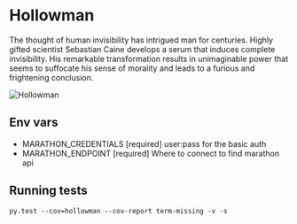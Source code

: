 # Hollowman

The thought of human invisibility has intrigued man for centuries. Highly gifted scientist Sebastian Caine develops a serum that induces complete invisibility. His remarkable transformation results in unimaginable power that seems to suffocate his sense of morality and leads to a furious and frightening conclusion.

![Hollowman](https://bytebucket.org/sievetech/hollowman/raw/f6fa51242599cf5c659371e725c440da61b02453/hollowman.jpg?token=4d80dc08d24e9ddb42ef8ef0eea371d5d699f3f8)

## Env vars
* MARATHON_CREDENTIALS [required] user:pass for the basic auth
* MARATHON_ENDPOINT [required] Where to connect to find marathon api

## Running tests
`py.test --cov=hollowman --cov-report term-missing -v -s`
